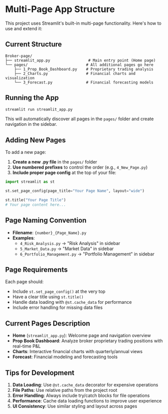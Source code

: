 # Multi-Page App Structure

This project uses Streamlit's built-in multi-page functionality. Here's how to use and extend it:

## Current Structure

```
Broker-page/
├── streamlit_app.py                 # Main entry point (Home page)
└── pages/                          # All additional pages go here
    ├── 1_Prop_Book_Dashboard.py    # Proprietary trading analysis
    ├── 2_Charts.py                 # Financial charts and visualization
    └── 3_Forecast.py               # Financial forecasting models
```

## Running the App

```bash
streamlit run streamlit_app.py
```

This will automatically discover all pages in the `pages/` folder and create navigation in the sidebar.

## Adding New Pages

To add a new page:

1. **Create a new .py file** in the `pages/` folder
2. **Use numbered prefixes** to control the order (e.g., `4_New_Page.py`)
3. **Include proper page config** at the top of your file:

```python
import streamlit as st

st.set_page_config(page_title="Your Page Name", layout="wide")

st.title("Your Page Title")
# Your page content here...
```

## Page Naming Convention

- **Filename**: `{number}_{Page_Name}.py`
- **Examples**: 
  - `4_Risk_Analysis.py` → "Risk Analysis" in sidebar
  - `5_Market_Data.py` → "Market Data" in sidebar
  - `6_Portfolio_Management.py` → "Portfolio Management" in sidebar

## Page Requirements

Each page should:
- Include `st.set_page_config()` at the very top
- Have a clear title using `st.title()`
- Handle data loading with `@st.cache_data` for performance
- Include error handling for missing data files

## Current Pages Description

- **Home** (`streamlit_app.py`): Welcome page and navigation overview
- **Prop Book Dashboard**: Analyze broker proprietary trading positions with real-time P&L
- **Charts**: Interactive financial charts with quarterly/annual views
- **Forecast**: Financial modeling and forecasting tools

## Tips for Development

1. **Data Loading**: Use `@st.cache_data` decorator for expensive operations
2. **File Paths**: Use relative paths from the project root
3. **Error Handling**: Always include try/catch blocks for file operations
4. **Performance**: Cache data loading functions to improve user experience
5. **UI Consistency**: Use similar styling and layout across pages
